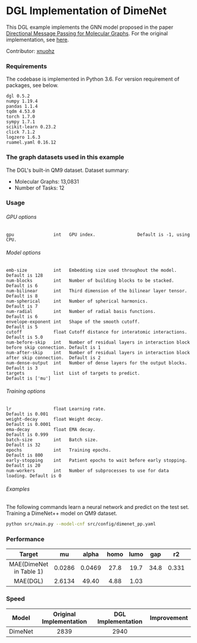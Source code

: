 # DGL Implementation of DimeNet

This DGL example implements the GNN model proposed in the paper [Directional Message Passing for Molecular Graphs](https://arxiv.org/abs/2003.03123). For the original implementation, see [here](https://github.com/klicperajo/dimenet).

Contributor: [xnuohz](https://github.com/xnuohz)

### Requirements
The codebase is implemented in Python 3.6. For version requirement of packages, see below.

```
dgl 0.5.2
numpy 1.19.4
pandas 1.1.4
tqdm 4.53.0
torch 1.7.0
sympy 1.7.1
scikit-learn 0.23.2
click 7.1.2
logzero 1.6.3
ruamel.yaml 0.16.12
```

### The graph datasets used in this example

The DGL's built-in QM9 dataset. Dataset summary:

* Molecular Graphs: 13,0831
* Number of Tasks: 12

### Usage

###### GPU options
```
gpu               int   GPU index.                Default is -1, using CPU.
```

###### Model options
```
emb-size          int   Embedding size used throughout the model.                              Default is 128
num-blocks        int   Number of building blocks to be stacked.                               Default is 6   
num-bilinear      int   Third dimension of the bilinear layer tensor.                          Default is 8   
num-spherical     int   Number of spherical harmonics.                                         Default is 7   
num-radial        int   Number of radial basis functions.                                      Default is 6   
envelope-exponent int   Shape of the smooth cutoff.                                            Default is 5   
cutoff            float Cutoff distance for interatomic interactions.                          Default is 5.0 
num-before-skip   int   Number of residual layers in interaction block before skip connection. Default is 1   
num-after-skip    int   Number of residual layers in interaction block after skip connection.  Default is 2   
num-dense-output  int   Number of dense layers for the output blocks.                          Default is 3   
targets           list  List of targets to predict.                                            Default is ['mu']
```

###### Training options
```
lr                float Learning rate.                                  Default is 0.001
weight-decay      float Weight decay.                                   Default is 0.0001
ema-decay         float EMA decay.                                      Default is 0.999
batch-size        int   Batch size.                                     Default is 32
epochs            int   Training epochs.                                Default is 800
early-stopping    int   Patient epochs to wait before early stopping.   Default is 20
num-workers       int   Number of subprocesses to use for data loading. Default is 0
```

###### Examples

The following commands learn a neural network and predict on the test set.
Training a DimeNet++ model on QM9 dataset.
```bash
python src/main.py --model-cnf src/config/dimenet_pp.yaml
```

### Performance

| Target | mu | alpha | homo | lumo | gap | r2 | zpve | U0 | U | H | G | Cv |
| :-: | :-: | :-: | :-: | :-: | :-: | :-: | :-: | :-: | :-: | :-: | :-: | :-: |
| MAE(DimeNet in Table 1) | 0.0286 | 0.0469 | 27.8 | 19.7 | 34.8 | 0.331 | 1.29 | 8.02 | 7.89 | 8.11 | 8.98 | 0.0249 |
| MAE(DGL) | 2.6134 | 49.40 | 4.88 | 1.03 |  |  |  |  | 49.1 | 47.6 | 41.1 | 23.653 |

### Speed

| Model | Original Implementation | DGL Implementation | Improvement |
| :-: | :-: | :-: | :-: |
| DimeNet | 2839 | 2940 | |